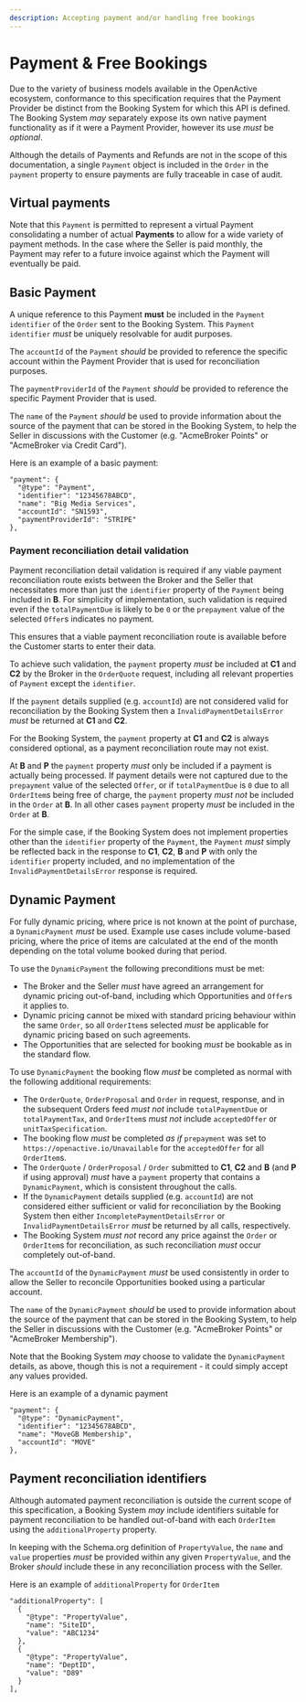 ```yaml
---
description: Accepting payment and/or handling free bookings
---
```


# Payment & Free Bookings

Due to the variety of business models available in the OpenActive ecosystem, conformance to this specification requires that the Payment Provider be distinct from the Booking System for which this API is defined. The Booking System _may_ separately expose its own native payment functionality as if it were a Payment Provider, however its use _must_ be _optional_.

Although the details of Payments and Refunds are not in the scope of this documentation, a single `Payment` object is included in the `Order` in the `payment` property to ensure payments are fully traceable in case of audit.

## Virtual payments

Note that this `Payment` is permitted to represent a virtual Payment consolidating a number of actual **Payments** to allow for a wide variety of payment methods. In the case where the Seller is paid monthly, the Payment may refer to a future invoice against which the Payment will eventually be paid.

## Basic Payment

A unique reference to this Payment **must** be included in the `Payment` `identifier` of the `Order` sent to the Booking System. This `Payment` `identifier` _must_ be uniquely resolvable for audit purposes.

The `accountId` of the `Payment` _should_ be provided to reference the specific account within the Payment Provider that is used for reconciliation purposes.

The `paymentProviderId` of the `Payment` _should_ be provided to reference the specific Payment Provider that is used.

The `name` of the `Payment` _should_ be used to provide information about the source of the payment that can be stored in the Booking System, to help the Seller in discussions with the Customer (e.g. "AcmeBroker Points" or "AcmeBroker via Credit Card").

Here is an example of a basic payment:

```
"payment": {
  "@type": "Payment",
  "identifier": "12345678ABCD",
  "name": "Big Media Services",
  "accountId": "SN1593",
  "paymentProviderId": "STRIPE"
},
```

### **Payment reconciliation detail validation**

Payment reconciliation detail validation is required if any viable payment reconciliation route exists between the Broker and the Seller that necessitates more than just the `identifier` property of the `Payment` being included in **B**. For simplicity of implementation, such validation is required even if the `totalPaymentDue` is likely to be `0` or the `prepayment` value of the selected `Offer`s indicates no payment.

This ensures that a viable payment reconciliation route is available before the Customer starts to enter their data.

To achieve such validation, the `payment` property _must_ be included at **C1** and **C2** by the Broker in the `OrderQuote` request, including all relevant properties of `Payment` except the `identifier`.

If the `payment` details supplied (e.g. `accountId`) are not considered valid for reconciliation by the Booking System then a `InvalidPaymentDetailsError` _must_ be returned at **C1** and **C2**.

For the Booking System, the `payment` property at **C1** and **C2** is always considered optional, as a payment reconciliation route may not exist.

At **B** and **P** the `payment` property _must_ only be included if a payment is actually being processed. If payment details were not captured due to the `prepayment` value of the selected `Offer`, or if `totalPaymentDue` is `0` due to all `OrderItem`s being free of charge, the `payment` property _must not_ be included in the `Order` at **B**. In all other cases `payment` property _must_ be included in the `Order` at **B**.

For the simple case, if the Booking System does not implement properties other than the `identifier` property of the `Payment`, the `Payment` _must_ simply be reflected back in the response to **C1**, **C2**, **B** and **P** with only the `identifier` property included, and no implementation of the `InvalidPaymentDetailsError` response is required.

## Dynamic Payment

For fully dynamic pricing, where price is not known at the point of purchase, a `DynamicPayment` _must_ be used. Example use cases include volume-based pricing, where the price of items are calculated at the end of the month depending on the total volume booked during that period.

To use the `DynamicPayment` the following preconditions must be met:

* The Broker and the Seller _must_ have agreed an arrangement for dynamic pricing out-of-band, including which Opportunities and `Offer`s it applies to.
* Dynamic pricing cannot be mixed with standard pricing behaviour within the same `Order`, so all `OrderItem`s selected _must_ be applicable for dynamic pricing based on such agreements.
* The Opportunities that are selected for booking _must_ be bookable as in the standard flow.

To use `DynamicPayment` the booking flow _must_ be completed as normal with the following additional requirements:

* The `OrderQuote`, `OrderProposal` and `Order` in request, response, and in the subsequent Orders feed _must not_ include `totalPaymentDue` or `totalPaymentTax`, and `OrderItem`s _must not_ include `acceptedOffer` or `unitTaxSpecification`.
* The booking flow _must_ be completed _as if_ `prepayment` was set to `https://openactive.io/Unavailable` for the `acceptedOffer` for all `OrderItem`s.
* The `OrderQuote` / `OrderProposal` / `Order` submitted to **C1**, **C2** and **B** (and **P** if using approval) _must_ have a `payment` property that contains a `DynamicPayment`, which is consistent throughout the calls.
* If the `DynamicPayment` details supplied (e.g. `accountId`) are not considered either sufficient or valid for reconciliation by the Booking System then either `IncompletePaymentDetailsError` or `InvalidPaymentDetailsError` _must_ be returned by all calls, respectively.
* The Booking System _must not_ record any price against the `Order` or `OrderItem`s for reconciliation, as such reconciliation _must_ occur completely out-of-band.

The `accountId` of the `DynamicPayment` _must_ be used consistently in order to allow the Seller to reconcile Opportunities booked using a particular account.

The `name` of the `DynamicPayment` _should_ be used to provide information about the source of the payment that can be stored in the Booking System, to help the Seller in discussions with the Customer (e.g. "AcmeBroker Points" or "AcmeBroker Membership").

Note that the Booking System _may_ choose to validate the `DynamicPayment` details, as above, though this is not a requirement - it could simply accept any values provided.

Here is an example of a dynamic payment

```
"payment": {
  "@type": "DynamicPayment",
  "identifier": "12345678ABCD",
  "name": "MoveGB Membership",
  "accountId": "MOVE"
},
```



## Payment reconciliation identifiers

Although automated payment reconciliation is outside the current scope of this specification, a Booking System _may_ include identifiers suitable for payment reconciliation to be handled out-of-band with each `OrderItem` using the `additionalProperty` property.

In keeping with the Schema.org definition of `PropertyValue`, the `name` and `value` properties _must_ be provided within any given `PropertyValue`, and the Broker _should_ include these in any reconciliation process with the Seller.

Here is an example of `additionalProperty` for `OrderItem`

```
"additionalProperty": [
  {
    "@type": "PropertyValue",
    "name": "SiteID",
    "value": "ABC1234"
  },
  {
    "@type": "PropertyValue",
    "name": "DeptID",
    "value": "D89"
  }
],
```
